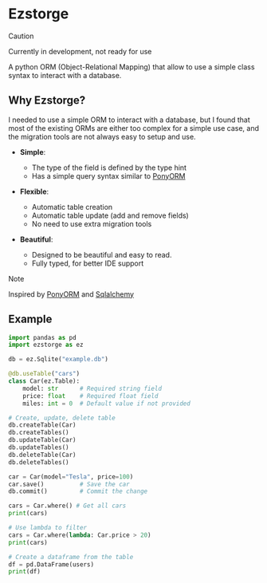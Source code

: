 # Ezstorge

> [!CAUTION]
> Currently in development, not ready for use

A python ORM (Object-Relational Mapping) that allow to use a simple class syntax to interact with a database.

## Why Ezstorge?

I needed to use a simple ORM to interact with a database, but I found that most of the existing ORMs are either too complex for a simple use case, and the migration tools are not always easy to setup and use.

-   **Simple**:

    -   The type of the field is defined by the type hint
    -   Has a simple query syntax similar to [PonyORM](https://ponyorm.org/)

-   **Flexible**:

    -   Automatic table creation
    -   Automatic table update (add and remove fields)
    -   No need to use extra migration tools

-   **Beautiful**:
    -   Designed to be beautiful and easy to read.
    -   Fully typed, for better IDE support

> [!NOTE]
> Inspired by [PonyORM](https://ponyorm.org/) and [Sqlalchemy](https://www.sqlalchemy.org/)

## Example

```python
import pandas as pd
import ezstorge as ez

db = ez.Sqlite("example.db")

@db.useTable("cars")
class Car(ez.Table):
    model: str      # Required string field
    price: float    # Required float field
    miles: int = 0  # Default value if not provided

# Create, update, delete table
db.createTable(Car)
db.createTables()
db.updateTable(Car)
db.updateTables()
db.deleteTable(Car)
db.deleteTables()

car = Car(model="Tesla", price=100)
car.save()          # Save the car
db.commit()         # Commit the change

cars = Car.where() # Get all cars
print(cars)

# Use lambda to filter
cars = Car.where(lambda: Car.price > 20)
print(cars)

# Create a dataframe from the table
df = pd.DataFrame(users)
print(df)
```
